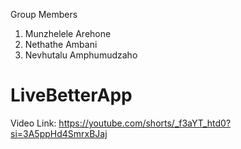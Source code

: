Group Members
1. Munzhelele Arehone
2. Nethathe Ambani
3. Nevhutalu Amphumudzaho

# LiveBetterApp

Video Link: https://youtube.com/shorts/_f3aYT_htd0?si=3A5ppHd4SmrxBJaj
